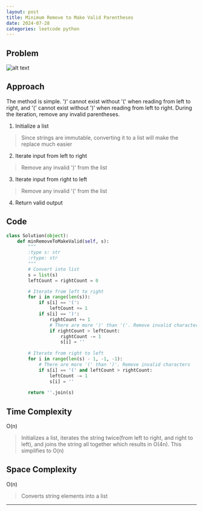 ```yaml
---
layout: post
title: Minimum Remove to Make Valid Parentheses
date: 2024-07-28
categories: leetcode python
---
```

## Problem
![alt text](/blog/public/img/MinimumRemovetoMakeValidParentheses.png)

## Approach
The method is simple. ')' cannot exist without '(' when reading from left to right, and '(' cannot exist without ')' when reading from left to right. During the iteration, remove any invalid parentheses.

1. Initialize a list
> Since strings are immutable, converting it to a list will make the replace much easier

2. Iterate input from left to right
> Remove any invalid ')' from the list

3. Iterate input from right to left
> Remove any invalid '(' from the list

4. Return valid output

## Code
```python
class Solution(object):
    def minRemoveToMakeValid(self, s):
        """
        :type s: str
        :rtype: str
        """
        # Convert into list 
        s = list(s)
        leftCount = rightCount = 0

        # Iterate from left to right
        for i in range(len(s)):
            if s[i] == '(':
                leftCount += 1
            if s[i] == ')':
                rightCount += 1
                # There are more ')' than '('. Remove invalid characters
                if rightCount > leftCount:
                    rightCount -= 1
                    s[i] = ''      
        
        # Iterate from right to left
        for i in range(len(s) - 1, -1, -1):
            # There are more '(' than ')'. Remove invalid characters
            if s[i] == '(' and leftCount > rightCount:
                leftCount -= 1
                s[i] = ''
        
        return ''.join(s)
```

## Time Complexity
O(n)
> Initializes a list, iterates the string twice(from left to right, and right to left), and joins the string all together which results in O(4n). This simplifies to O(n)

## Space Complexity
O(n)
> Converts string elements into a list

---